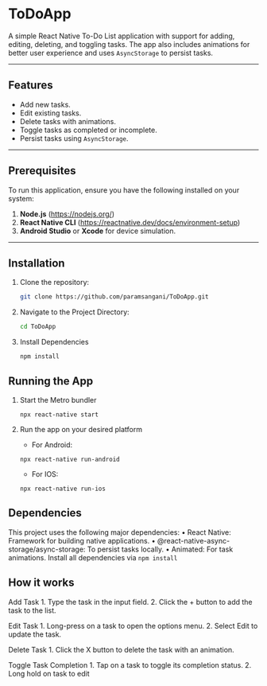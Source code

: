 # ToDoApp

A simple React Native To-Do List application with support for adding, editing, deleting, and toggling tasks. The app also includes animations for better user experience and uses `AsyncStorage` to persist tasks.

---

## Features

- Add new tasks.
- Edit existing tasks.
- Delete tasks with animations.
- Toggle tasks as completed or incomplete.
- Persist tasks using `AsyncStorage`.

---

## Prerequisites

To run this application, ensure you have the following installed on your system:

1. **Node.js** (https://nodejs.org/)
2. **React Native CLI** (https://reactnative.dev/docs/environment-setup)
3. **Android Studio** or **Xcode** for device simulation.

---

## Installation

1. Clone the repository:
   ```bash
   git clone https://github.com/paramsangani/ToDoApp.git
    ```

2. Navigate to the Project Directory:
    ```bash
    cd ToDoApp
    ```

3. Install Dependencies
    ```
    npm install
    ```

## Running the App

1.  Start the Metro bundler
    ```
    npx react-native start
    ```

2. Run the app on your desired platform
    - For Android:
    ```
    npx react-native run-android
    ```
    - For IOS:
    ```
    npx react-native run-ios
    ```

## Dependencies

This project uses the following major dependencies:
	•	React Native: Framework for building native applications.
	•	@react-native-async-storage/async-storage: To persist tasks locally.
	•	Animated: For task animations.
Install all dependencies via `npm install`

## How it works

Add Task
	1.	Type the task in the input field.
	2.	Click the + button to add the task to the list.

Edit Task
	1.	Long-press on a task to open the options menu.
	2.	Select Edit to update the task.

Delete Task
	1.	Click the X button to delete the task with an animation.

Toggle Task Completion
	1.	Tap on a task to toggle its completion status.
    2.  Long hold on task to edit